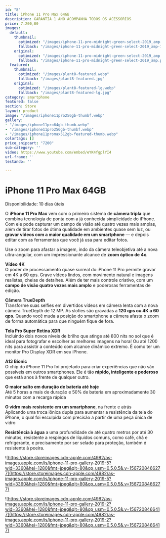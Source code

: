 ```yaml
---
id: "8"
title: iPhone 11 Pro Max 64GB
description: GARANTIA 1 ANO ACOMPANHA TODOS OS ACESSORIOS
price: 7.200,00
images:
  default:
    thumbnail:
      optimized: "/images/iphone-11-pro-midnight-green-select-2019_amp-1.png"
      fallback: "/images/iphone-11-pro-midnight-green-select-2019_amp-1.png"
    original:
      optimized: "/images/iphone-11-pro-midnight-green-select-2019_amp.webp"
      fallback: "/images/iphone-11-pro-midnight-green-select-2019_amp.png"
  featured:
    thumbnail:
      optimized: "/images/plant8-featured.webp"
      fallback: "/images/plant8-featured.jpg"
    original:
      optimized: "/images/plant8-featured-lg.webp"
      fallback: "/images/plant8-featured-lg.jpg"
category: smartphone
featured: false
section: Store
layout: product
image: "/images/iphone11pro256gb-thumbf.webp"
gallery:
- "/images/iphone11pro64gb-thumb.webp"
- "/images/iphone11pro256gb-thumbf.webp"
- "/images/iphone11promax512gb-featured-thumb.webp"
colortags: []
price_snipcart: "7200"
sub-category: ''
video: https://www.youtube.com/embed/eYK4fgplYI4
url-frame: ''
testando: ''

---
```

# iPhone 11 Pro Max 64GB

Disponibilidade: 10 dias úteis

O **iPhone 11 Pro Max** vem com o primeiro sistema de **câmera tripla** que combina tecnologia de ponta com a já conhecida simplicidade do iPhone. Com ele pode capturar um campo de visão até quatro vezes mais amplas, além de tirar fotos de ótima qualidade em ambientes quase sem luz, ou **gravar vídeos com a maior qualidade em um smartphone** — e depois editar com as ferramentas que você já usa para editar fotos.

Use o zoom para afastar a imagem, indo da câmera teleobjetiva até a nova ultra-angular, com um impressionante alcance de **zoom óptico de 4x**.

**Vídeo 4K**  
O poder de processamento quase surreal do iPhone 11 Pro permite gravar em 4K a 60 qps. Grave vídeos lindos, com movimento natural e imagens realistas, cheias de detalhes. Além de ter mais controle criativo, com um **campo de visão quatro vezes mais amplo** e poderosas ferramentas de edição.

**Câmera TrueDepth**  
Transforme suas selfies em divertidos vídeos em câmera lenta com a nova câmera TrueDepth de 12 MP. As slofies são gravadas a **120 qps ou 4K a 60 qps**. Quando você muda a posição do smartphone a câmera afasta o zoom de forma automática para que ninguém fique de fora.

**Tela Pro Super Retina XDR**  
Incluindo dois novos níveis de brilho que atinge até 800 nits no sol que é ideal para fotografar e escolher as melhores imagens na hora! Ou até 1200 nits para assistir a conteúdo com alcance dinâmico extremo. É como ter um monitor Pro Display XDR em seu iPhone.

**A13 Bionic**  
O chip do iPhone 11 Pro foi projetado para criar experiências que não são possíveis em outros smartphones. Ele é tão **rápido, inteligente e poderoso** que está anos à frente de qualquer outro.

**O maior salto em duração de bateria até hoje**  
Até 5 horas a mais de duração e 50% de bateria em aproximadamente 30 minutos com a recarga rápida

**O vidro mais resistente em um smartphone**, na frente e atrás  
Aplicando uma troca iônica dupla para aumentar a resistência da tela do iPhone, o qual foi esculpida com precisão a partir de uma peça única de vidro

**Resistência à água** a uma profundidade de até quatro metros por até 30 minutos, resistente a respingos de líquidos comuns, como café, chá e refrigerante, e precisamente por ser selado para proteção, também é resistente à poeira.

![https://store.storeimages.cdn-apple.com/4982/as-images.apple.com/is/iphone-11-pro-gallery-2019-5?wid=3360&hei=1280&fmt=jpeg&qlt=80&op_usm=0.5,0.5&.v=1567208466277](https://store.storeimages.cdn-apple.com/4982/as-images.apple.com/is/iphone-11-pro-gallery-2019-5?wid=3360&hei=1280&fmt=jpeg&qlt=80&op_usm=0.5,0.5&.v=1567208466277)

![https://store.storeimages.cdn-apple.com/4982/as-images.apple.com/is/iphone-11-pro-gallery-2019-2?wid=3360&hei=1280&fmt=jpeg&qlt=80&op_usm=0.5,0.5&.v=1567208466417](https://store.storeimages.cdn-apple.com/4982/as-images.apple.com/is/iphone-11-pro-gallery-2019-2?wid=3360&hei=1280&fmt=jpeg&qlt=80&op_usm=0.5,0.5&.v=1567208466417)